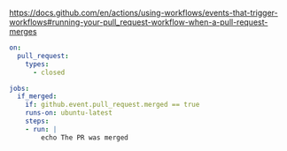 https://docs.github.com/en/actions/using-workflows/events-that-trigger-workflows#running-your-pull_request-workflow-when-a-pull-request-merges

```yaml
on:
  pull_request:
    types:
      - closed

jobs:
  if_merged:
    if: github.event.pull_request.merged == true
    runs-on: ubuntu-latest
    steps:
    - run: |
        echo The PR was merged
```

